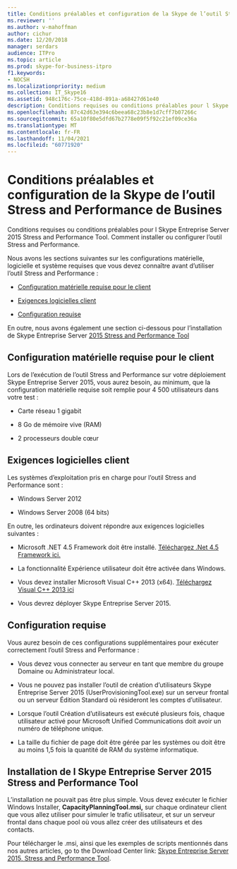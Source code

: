 ```yaml
---
title: Conditions préalables et configuration de la Skype de l’outil Stress and Performance de Busines
ms.reviewer: ''
ms.author: v-mahoffman
author: cichur
ms.date: 12/20/2018
manager: serdars
audience: ITPro
ms.topic: article
ms.prod: skype-for-business-itpro
f1.keywords:
- NOCSH
ms.localizationpriority: medium
ms.collection: IT_Skype16
ms.assetid: 948c176c-75ce-418d-891a-a68427d61e40
description: Conditions requises ou conditions préalables pour l Skype Entreprise Server 2015 Stress and Performance Tool. Comment installer ou configurer l’outil Stress and Performance.
ms.openlocfilehash: 87c42d63e394c6beea68c23b8e1d7cff7b07266c
ms.sourcegitcommit: 65a10f80e5dfd67b2778e09f5f92c21ef09ce36a
ms.translationtype: MT
ms.contentlocale: fr-FR
ms.lasthandoff: 11/04/2021
ms.locfileid: "60771920"
---
```

# <a name="prerequisites-and-setup-for-the-skype-for-busines-stress-and-performance-tool"></a>Conditions préalables et configuration de la Skype de l’outil Stress and Performance de Busines
 
Conditions requises ou conditions préalables pour l Skype Entreprise Server 2015 Stress and Performance Tool. Comment installer ou configurer l’outil Stress and Performance.
  
Nous avons les sections suivantes sur les configurations matérielle, logicielle et système requises que vous devez connaître avant d’utiliser l’outil Stress and Performance :
  
- [Configuration matérielle requise pour le client](prerequisites-and-setup.md#ClientHardwareReqs)
    
- [Exigences logicielles client](prerequisites-and-setup.md#ClientSoftwareReqs)
    
- [Configuration requise](prerequisites-and-setup.md#ConfigReqs)
    
En outre, nous avons également une section ci-dessous pour l’installation de Skype Entreprise Server [2015 Stress and Performance Tool](prerequisites-and-setup.md#Installing)
  
## <a name="client-hardware-requirements"></a>Configuration matérielle requise pour le client
<a name="ClientHardwareReqs"> </a>

Lors de l’exécution de l’outil Stress and Performance sur votre déploiement Skype Entreprise Server 2015, vous aurez besoin, au minimum, que la configuration matérielle requise soit remplie pour 4 500 utilisateurs dans votre test :
  
- Carte réseau 1 gigabit
    
- 8 Go de mémoire vive (RAM)
    
- 2 processeurs double cœur
    
## <a name="client-software-requirements"></a>Exigences logicielles client
<a name="ClientSoftwareReqs"> </a>

Les systèmes d’exploitation pris en charge pour l’outil Stress and Performance sont :
  
- Windows Server 2012
    
- Windows Server 2008 (64 bits)
    
En outre, les ordinateurs doivent répondre aux exigences logicielles suivantes :
  
- Microsoft .NET 4.5 Framework doit être installé. [Téléchargez .Net 4.5 Framework ici.](https://www.microsoft.com/download/details.aspx?id=30653)
    
- La fonctionnalité Expérience utilisateur doit être activée dans Windows.
    
- Vous devez installer Microsoft Visual C++ 2013 (x64). [Téléchargez Visual C++ 2013 ici](https://www.microsoft.com/download/details.aspx?id=40784)
    
- Vous devrez déployer Skype Entreprise Server 2015.
    
## <a name="configuration-requirements"></a>Configuration requise
<a name="ConfigReqs"> </a>

Vous aurez besoin de ces configurations supplémentaires pour exécuter correctement l’outil Stress and Performance :
  
- Vous devez vous connecter au serveur en tant que membre du groupe Domaine ou Administrateur local.
    
- Vous ne pouvez pas installer l’outil de création d’utilisateurs Skype Entreprise Server 2015 (UserProvisioningTool.exe) sur un serveur frontal ou un serveur Édition Standard où résideront les comptes d’utilisateur.
    
- Lorsque l’outil Création d’utilisateurs est exécuté plusieurs fois, chaque utilisateur activé pour Microsoft Unified Communications doit avoir un numéro de téléphone unique.
    
- La taille du fichier de page doit être gérée par les systèmes ou doit être au moins 1,5 fois la quantité de RAM du système informatique.
    
## <a name="installing-the-skype-for-business-server-2015-stress-and-performance-tool"></a>Installation de l Skype Entreprise Server 2015 Stress and Performance Tool
<a name="Installing"> </a>

L’installation ne pouvait pas être plus simple. Vous devez exécuter le fichier Windows Installer, **CapacityPlanningTool.msi,** sur chaque ordinateur client que vous allez utiliser pour simuler le trafic utilisateur, et sur un serveur frontal dans chaque pool où vous allez créer des utilisateurs et des contacts.
  
Pour télécharger le .msi, ainsi que les exemples de scripts mentionnés dans nos autres articles, go to the Download Center link: [Skype Entreprise Server 2015, Stress and Performance Tool](https://www.microsoft.com/download/details.aspx?id=50367).
  

